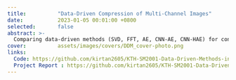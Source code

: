 ```yaml
---
title:          "Data-Driven Compression of Multi-Channel Images"
date:           2023-01-05 00:01:00 +0800
selected:       false
abstract: >-
  Comparing data-driven methods (SVD, FFT, AE, CNN-AE, CNN-HAE) for constructing low-order representations of multi-channel images, optimizing compression efficiency and reconstruction quality, while evaluating compression compactness, accuracy, and orthogonality.
cover:          assets/images/covers/DDM_cover-photo.png 
links:
  Code: https://github.com/kirtan2605/KTH-SM2001-Data-Driven-Methods-in-Engineering
  Project Report : https://github.com/kirtan2605/KTH-SM2001-Data-Driven-Methods-in-Engineering/blob/93fd5ffe4f67ac48368c6e2dd163871bbd559d77/Project/Kirtan%20Patel%20SM2001%20Project%20Report.pdf
---
```


